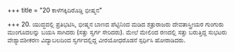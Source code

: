 +++
title = "20 ಕಾಳೆಗಕ್ಕಿದಿರೊಡ್ಡಿ ಭೀಷ್ಮನ"

+++
20. ಯುದ್ಧದಲ್ಲಿ ಪ್ರತಿಭಟಿಸಿ, ಭೀಷ್ಮನ ಬಾಣದ ಪೆಟ್ಟಿನಿಂದ ಮಡಿದ ಶತ್ರುರಾಜರು ದೇವತಾಸ್ತ್ರೀಯರ ಗುಂಗುರು ಮುಂಗೂದಲನ್ನು ಬಯಸಿ ಸಾಗಿದರು (ಸತ್ತು ಸ್ವರ್ಗ ಸೇರಿದರು). ಮೇಲೆ ಮೇಲಿಂದ ರಣದಲ್ಲಿ ಸತ್ತು ಬರುತ್ತಿದ್ದ ಸುಭಟರು ವೇಶ್ಯಾವಶೀಕರಣ ವಿದ್ಯಾಬಲದಿಂದ ಸ್ವರ್ಗದಲ್ಲಿದ್ದ ವೀರಯೋಧರೊಡನೆ ಸ್ಪರ್ಧಿಸಿ ಹೋರಾಡಿದರು.